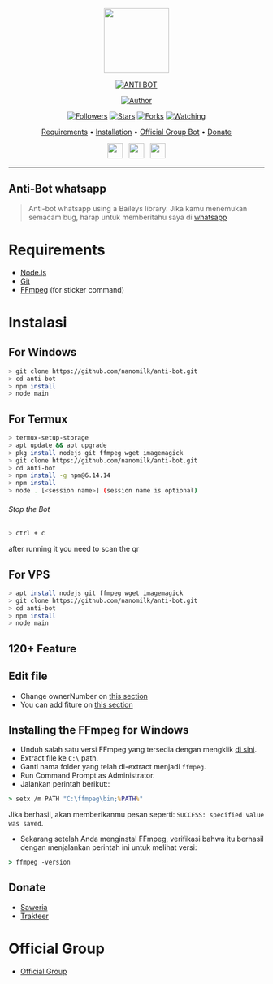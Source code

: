<p align="center">
<img src="https://media1.giphy.com/media/tXwHTbQuyjo1q/giphy.gif" width="128" height="128"/>


</p>
<p align="center">
<a href="#"><img title="ANTI BOT" src="https://img.shields.io/badge/ANTI BOT-green?colorA=%23ff0000&colorB=%23017e40&style=for-the-badge"></a>
</p>
<p align="center">
<a href="https://github.com/nanomilk/anti-bot"><img title="Author" src="https://img.shields.io/badge/Author-Nanomilk-red.svg?style=for-the-badge&logo=github"></a>
</p>
<p align="center">
<a href="https://github.com/nanomilk/anti-bot"><img title="Followers" src="https://img.shields.io/github/followers/nanomilk?color=blue&style=flat-square"></a>
<a href="https://github.com/nanomilk/anti-bot"><img title="Stars" src="https://img.shields.io/github/stars/nanomilk/anti-bot?color=red&style=flat-square"></a>
<a href="https://github.com/nanomilk/anti-bot/network/members"><img title="Forks" src="https://img.shields.io/github/forks/nanomilk/anti-bot?color=red&style=flat-square"></a>
<a href="https://github.com/nanomilk/anti-bot/watchers"><img title="Watching" src="https://img.shields.io/github/watchers/nanomilk/anti-bot?label=Watchers&color=blue&style=flat-square"></a>
</p>

<p align="center">
  <a href="https://github.com/nanomilk/anti-bot#requirements">Requirements</a> •
  <a href="https://github.com/nanomilk/anti-bot#instalasi">Installation</a> •
  <a href="https://github.com/nanomilk/anti-bot#Official-Group"> Official Group Bot</a> •
  <a href="https://github.com/nanomilk/anti-bot#donate">Donate</a>

<p align='center'>
   <a href="https://instagram.com/ghost19_ui"><img height="30" src="https://github.com/TobyG74/TobyG74/blob/main/instagram.jpg?raw=true"></a>&nbsp;&nbsp;
   <a href="https://www.facebook.com/rashidsire"><img height="30" src="https://github.com/TobyG74/TobyG74/blob/main/facebook.png?raw=true"></a>&nbsp;&nbsp;
   <a href="https://wa.me/6282331033919?text=hello"><img height="30" src="https://encrypted-tbn0.gstatic.com/images?q=tbn:ANd9GcRBc_3WgZjWOtqdKZQbdkxUl5A31GZ_YC35zQ&usqp=CAU"></a>
</P>
</p>
</div>


---

## Anti-Bot whatsapp 
> Anti-bot whatsapp using a Baileys library. Jika kamu menemukan semacam bug, harap untuk memberitahu saya di [whatsapp](https://wa.me/6282331033919?text?=)
>
>

# Requirements
* [Node.js](https://nodejs.org/en/)
* [Git](https://git-scm.com/downloads)
* [FFmpeg](https://github.com/BtbN/FFmpeg-Builds/releases/download/autobuild-2020-12-08-13-03/ffmpeg-n4.3.1-26-gca55240b8c-win64-gpl-4.3.zip) (for sticker command)

# Instalasi
## For Windows
```bash
> git clone https://github.com/nanomilk/anti-bot.git
> cd anti-bot
> npm install
> node main
```
## For Termux
```bash
> termux-setup-storage
> apt update && apt upgrade
> pkg install nodejs git ffmpeg wget imagemagick
> git clone https://github.com/nanomilk/anti-bot.git
> cd anti-bot
> npm install -g npm@6.14.14
> npm install
> node . [<session name>] (session name is optional)
```

###### Stop the Bot

```bash
> ctrl + c
```
after running it you need to scan the qr
## For VPS
```bash
> apt install nodejs git ffmpeg wget imagemagick
> git clone https://github.com/nanomilk/anti-bot.git
> cd anti-bot
> npm install
> node main
```

## 120+ Feature
## Edit file
- Change ownerNumber on [this section](https://github.com/NanoMilk/anti-bot/blob/dff93e2bc717ada217883e906ff3ec1d992cbf9d/config.js#L6)
- You can add fiture on [this section](https://github.com/nanomilk/anti-bot/tree/main/plugins)


## Installing the FFmpeg for Windows
* Unduh salah satu versi FFmpeg yang tersedia dengan mengklik [di sini](https://www.gyan.dev/ffmpeg/builds/).
* Extract file ke `C:\` path.
* Ganti nama folder yang telah di-extract menjadi `ffmpeg`.
* Run Command Prompt as Administrator.
* Jalankan perintah berikut::
```cmd
> setx /m PATH "C:\ffmpeg\bin;%PATH%"
```
Jika berhasil, akan memberikanmu pesan seperti: `SUCCESS: specified value was saved`.
* Sekarang setelah Anda menginstal FFmpeg, verifikasi bahwa itu berhasil dengan menjalankan perintah ini untuk melihat versi:
```cmd
> ffmpeg -version
```

## Donate
- [Saweria](https://saweria.co/nightsleep1)
- [Trakteer](https://trakteer.id/nightsleep1)

# Official Group
- [Official Group](https://chat.whatsapp.com/ILrO3rqLbCO3x4iqyaiNuc)

